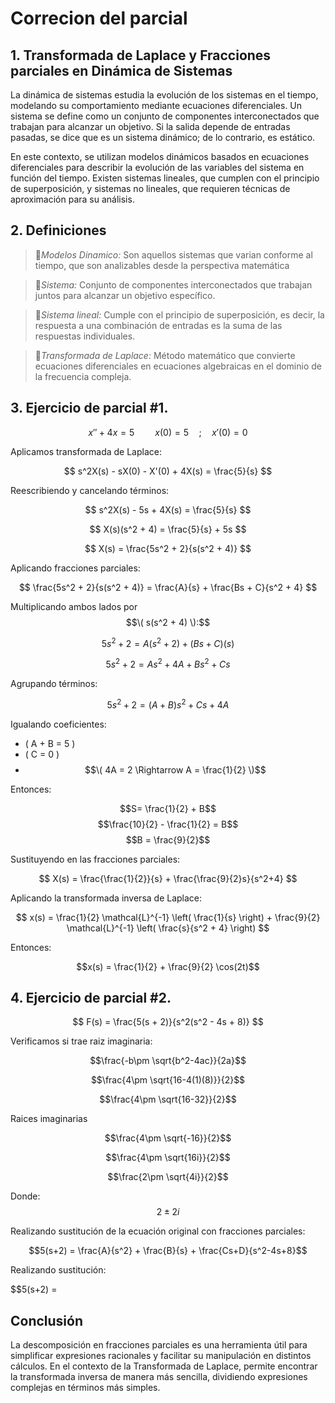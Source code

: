 # Correcion del parcial
## 1. Transformada de Laplace y Fracciones parciales en Dinámica de Sistemas 
La dinámica de sistemas estudia la evolución de los sistemas en el tiempo, modelando su comportamiento mediante ecuaciones diferenciales. Un sistema se define como un conjunto de componentes interconectados que trabajan para alcanzar un objetivo. Si la salida depende de entradas pasadas, se dice que es un sistema dinámico; de lo contrario, es estático.

En este contexto, se utilizan modelos dinámicos basados en ecuaciones diferenciales para describir la evolución de las variables del sistema en función del tiempo. Existen sistemas lineales, que cumplen con el principio de superposición, y sistemas no lineales, que requieren técnicas de aproximación para su análisis.


## 2. Definiciones   
>🔑*Modelos Dinamico:* Son aquellos sistemas que varian conforme al tiempo, que son analizables desde la perspectiva matemática
  
>🔑*Sistema:* Conjunto de componentes interconectados que trabajan juntos para alcanzar un objetivo específico.
      
>🔑*Sistema lineal:* Cumple con el principio de superposición, es decir, la respuesta a una combinación de entradas es la suma de las respuestas individuales.
  
>🔑*Transformada de Laplace:* Método matemático que convierte ecuaciones diferenciales en ecuaciones algebraicas en el dominio de la frecuencia compleja.
  
## 3. Ejercicio de parcial #1.
$$
x'' + 4x = 5 \quad\quad x(0) = 5 \quad;\quad x'(0) = 0
$$

Aplicamos transformada de Laplace:

$$
s^2X(s) - sX(0) - X'(0) + 4X(s) = \frac{5}{s}
$$

Reescribiendo y cancelando términos:

$$
s^2X(s) - 5s + 4X(s) = \frac{5}{s}
$$

$$
X(s)(s^2 + 4) = \frac{5}{s} + 5s
$$

$$
X(s) = \frac{5s^2 + 2}{s(s^2 + 4)}
$$

Aplicando fracciones parciales:

$$
\frac{5s^2 + 2}{s(s^2 + 4)} = \frac{A}{s} + \frac{Bs + C}{s^2 + 4}
$$

Multiplicando ambos lados por $$\( s(s^2 + 4) \):$$

$$
5s^2 + 2 = A(s^2 + 2) + (Bs + C)(s)
$$

$$
5s^2 + 2 = As^2 + 4A + Bs^2 + Cs
$$

Agrupando términos:

$$
5s^2 + 2 = (A + B)s^2 + Cs + 4A
$$

Igualando coeficientes:

- \( A + B = 5 \)
- \( C = 0 \)
- $$\( 4A = 2 \Rightarrow A = \frac{1}{2} \)$$

Entonces:

$$S= \frac{1}{2} + B$$
$$\frac{10}{2} - \frac{1}{2} = B$$
$$B = \frac{9}{2}$$

Sustituyendo en las fracciones parciales:

$$
X(s) = \frac{\frac{1}{2}}{s} + \frac{\frac{9}{2}s}{s^2+4}
$$

Aplicando la transformada inversa de Laplace:

$$
x(s) = \frac{1}{2} \mathcal{L}^{-1} \left( \frac{1}{s} \right) + \frac{9}{2} \mathcal{L}^{-1} \left( \frac{s}{s^2 + 4} \right)
$$


Entonces:

$$x(s) = \frac{1}{2} + \frac{9}{2} \cos(2t)$$

## 4. Ejercicio de parcial #2.
$$
F(s) = \frac{5(s + 2)}{s^2(s^2 - 4s + 8)}
$$

Verificamos si trae raiz imaginaria: 

$$\frac{-b\pm \sqrt{b^2-4ac}}{2a}$$

$$\frac{4\pm \sqrt{16-4(1)(8)}}{2}$$

$$\frac{4\pm \sqrt{16-32}}{2}$$

Raices imaginarias

$$\frac{4\pm \sqrt{-16}}{2}$$

$$\frac{4\pm \sqrt{16i}}{2}$$

$$\frac{2\pm \sqrt{4i}}{2}$$

Donde:
$$2\pm 2i$$

Realizando sustitución de la ecuación original con fracciones parciales:

$$5(s+2) = \frac{A}{s^2} + \frac{B}{s} + \frac{Cs+D}{s^2-4s+8}$$

Realizando sustitución:

$$5(s+2) = 
## **Conclusión**
La descomposición en fracciones parciales es una herramienta útil para simplificar expresiones racionales y facilitar su manipulación en distintos cálculos. En el contexto de la Transformada de Laplace, permite encontrar la transformada inversa de manera más sencilla, dividiendo expresiones complejas en términos más simples.  





